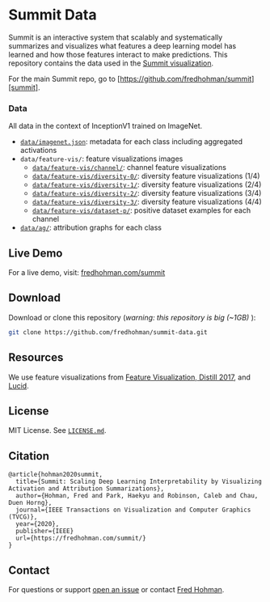 # Summit Data

Summit is an interactive system that scalably and systematically summarizes and visualizes what features a deep learning model has learned and how those features interact to make predictions.
This repository contains the data used in the [Summit visualization][summit].

For the main Summit repo, go to [https://github.com/fredhohman/summit][summit].


### Data

All data in the context of InceptionV1 trained on ImageNet.

* [`data/imagenet.json`][imagenet]: metadata for each class including aggregated activations
* `data/feature-vis/`: feature visualizations images 
	* [`data/feature-vis/channel/`][channel]: channel feature visualizations
	* [`data/feature-vis/diversity-0/`][diversity-0]: diversity feature visualizations (1/4)
	* [`data/feature-vis/diversity-1/`][diversity-1]: diversity feature visualizations (2/4)
	* [`data/feature-vis/diversity-2/`][diversity-2]: diversity feature visualizations (3/4)
	* [`data/feature-vis/diversity-3/`][diversity-3]: diversity feature visualizations (4/4)
	* [`data/feature-vis/dataset-p/`][dataset-p]: positive dataset examples for each channel
* [`data/ag/`][ag]: attribution graphs for each class


## Live Demo

For a live demo, visit: [fredhohman.com/summit][demo]


## Download

Download or clone this repository (*warning: this repository is big (~1GB)*	):

```bash
git clone https://github.com/fredhohman/summit-data.git
```


## Resources

We use feature visualizations from [Feature Visualization, Distill 2017][fv], and [Lucid][lucid].


## License

MIT License. See [`LICENSE.md`](LICENSE.md).


## Citation

```
@article{hohman2020summit,
  title={Summit: Scaling Deep Learning Interpretability by Visualizing Activation and Attribution Summarizations},
  author={Hohman, Fred and Park, Haekyu and Robinson, Caleb and Chau, Duen Horng},
  journal={IEEE Transactions on Visualization and Computer Graphics (TVCG)},
  year={2020},
  publisher={IEEE}
  url={https://fredhohman.com/summit/}
}
```


## Contact

For questions or support [open an issue][issues] or contact [Fred Hohman][fred].

[summit]: https://github.com/fredhohman/summit
[demo]: https://fredhohman.com/summit/
[fred]: http://www.fredhohman.com
[issues]: https://github.com/fredhohman/summit-data/issues

[imagenet]: data/imagenet
[channel]: data/feature-vis/channel/
[diversity-0]: data/feature-vis/diversity-0/
[diversity-1]: data/feature-vis/diversity-1/
[diversity-2]: data/feature-vis/diversity-2/
[diversity-3]: data/feature-vis/diversity-3/
[dataset-p]: data/feature-vis/dataset-p/
[ag]: data/attribution-graphs/

[fv]: https://github.com/distillpub/post--feature-visualization
[lucid]: https://github.com/tensorflow/lucid
